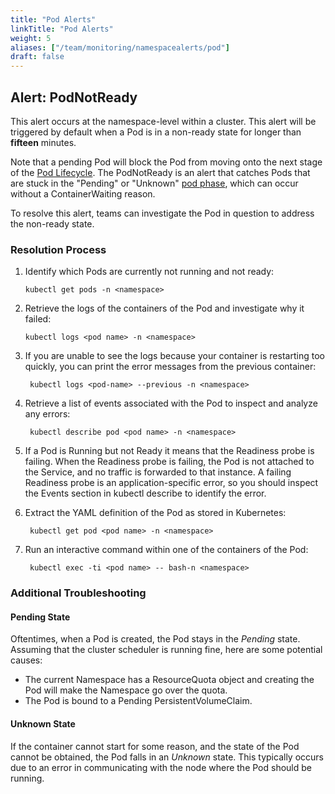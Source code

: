 ```yaml
---
title: "Pod Alerts"
linkTitle: "Pod Alerts"
weight: 5
aliases: ["/team/monitoring/namespacealerts/pod"]
draft: false
---
```


## Alert: PodNotReady

This alert occurs at the namespace-level within a cluster. This alert will be triggered by default when a Pod is in a non-ready state for longer than **fifteen** minutes.

Note that a pending Pod will block the Pod from moving onto the next stage of the [Pod Lifecycle](https://kubernetes.io/docs/concepts/workloads/pods/pod-lifecycle/). The PodNotReady is an alert that catches Pods that are stuck in the "Pending" or "Unknown" [pod phase](https://kubernetes.io/docs/concepts/workloads/pods/pod-lifecycle/#pod-phase), which can occur without a ContainerWaiting reason.

To resolve this alert, teams can investigate the Pod in question to address the non-ready state.

### Resolution Process

1. Identify which Pods are currently not running and not ready:

    ```kubectl get pods -n <namespace>```

1. Retrieve the logs of the containers of the Pod and investigate why it failed:

    ```kubectl logs <pod name> -n <namespace>```

1. If you are unable to see the logs because your container is restarting too quickly, you can print the error messages from the previous container:

    ``` kubectl logs <pod-name> --previous -n <namespace>```

1. Retrieve a list of events associated with the Pod to inspect and analyze any errors:

    ``` kubectl describe pod <pod name> -n <namespace>```

1. If a Pod is Running but not Ready it means that the Readiness probe is failing. When the Readiness probe is failing, the Pod is not attached to the Service, and no traffic is forwarded to that instance. A failing Readiness probe is an application-specific error, so you should inspect the Events section in kubectl describe to identify the error.

1. Extract the YAML definition of the Pod as stored in Kubernetes:

    ``` kubectl get pod <pod name> -n <namespace>```

1. Run an interactive command within one of the containers of the Pod:

    ``` kubectl exec -ti <pod name> -- bash-n <namespace>```

### Additional Troubleshooting

#### Pending State
Oftentimes, when a Pod is created, the Pod stays in the _Pending_ state. Assuming that the cluster scheduler is running fine, here are some potential causes:
- The current Namespace has a ResourceQuota object and creating the Pod will make the Namespace go over the quota.
- The Pod is bound to a Pending PersistentVolumeClaim.

#### Unknown State
If the container cannot start for some reason, and the state of the Pod cannot be obtained, the Pod falls in an _Unknown_ state. This typically occurs due to an error in communicating with the node where the Pod should be running.
